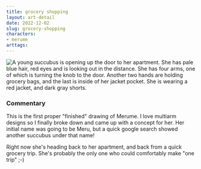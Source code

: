 ```yaml
---
title: grocery shopping
layout: art-detail
date: 2022-12-02
slug: grocery-shopping
characters:
- merume
arttags:
---
```

![
A young succubus is opening up the door to her apartment. She has pale blue hair, red eyes and is looking out in the distance.
She has four arms, one of which is turning the knob to the door. Another two hands are holding grocery bags, and the last
is inside of her jacket pocket. She is wearing a red jacket, and dark gray shorts.
](/art/grocery-shopping.webp)
### Commentary

This is the first proper "finished" drawing of Merume. I love multiarm designs so I finally broke down and came up with
a concept for her. Her initial name was going to be Meru, but a quick google search showed another succubus under
that name!

Right now she's heading back to her apartment, and back from a quick grocery trip. She's probably the only
one who could comfortably make "one trip" ;-)

